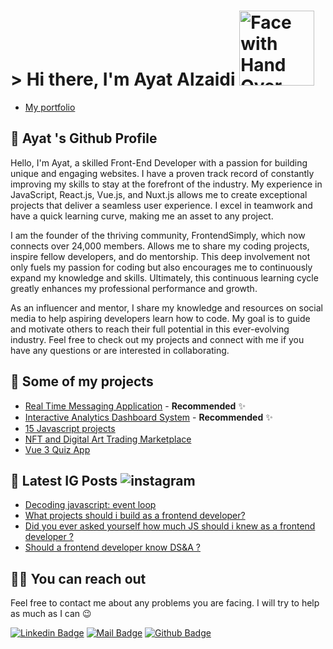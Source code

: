 

# > Hi there, I'm Ayat Alzaidi <img src="https://user-images.githubusercontent.com/74038190/216124356-9c152f5b-554d-400c-a2f3-84f0f0b9a627.png" alt="Face with Hand Over Mouth" width="120" />
- [My portfolio ](https://ayat-alzaidi.netlify.app/)
## 🍊 Ayat 's Github Profile
Hello, I'm Ayat, a skilled Front-End Developer with a passion for building unique and engaging websites. I have a proven track record of constantly improving my skills to stay at the forefront of the industry. My experience in JavaScript, React.js, Vue.js, and Nuxt.js allows me to create exceptional projects that deliver a seamless user experience. I excel in teamwork and have a quick learning curve, making me an asset to any project.

I am the founder of the thriving community, FrontendSimply, which now connects over 24,000 members. Allows me to share my coding projects, inspire fellow developers, and do mentorship. This deep involvement not only fuels my passion for coding but also encourages me to continuously expand my knowledge and skills. Ultimately, this continuous learning cycle greatly enhances my professional performance and growth.

As an influencer and mentor, I share my knowledge and resources on social media to help aspiring developers learn how to code. My goal is to guide and motivate others to reach their full potential in this ever-evolving industry. Feel free to check out my projects and connect with me if you have any questions or are interested in collaborating.


## 🥳 Some of my projects

- [Real Time Messaging Application](https://github.com/ayat0110/Real-Time-Messaging-Application) - **Recommended** ✨
- [Interactive Analytics Dashboard System](https://github.com/ayat0110/Interactive-Analytics-Dashboard-System) - **Recommended** ✨
- [15 Javascript projects](https://github.com/ayat0110/15-JavaScript-Projects) 
- [NFT and Digital Art Trading Marketplace ](https://github.com/ayat0110/NFT-and-Digital-Art-Trading-Marketplace) 
- [Vue 3 Quiz App](https://github.com/ayat0110/Vue-3-Quiz-App)

## 📃 Latest IG Posts ![instagram](https://badges.aleen42.com/src/instagram.svg) 

<!-- BLOG-POST-LIST:START -->
- [Decoding javascript: event loop](https://www.instagram.com/p/CuMpOAnNhZt/?utm_source=ig_web_copy_link&igshid=MzRlODBiNWFlZA==)
- [What projects should i build as a frontend developer? ](https://www.instagram.com/p/CSCG9qvjIeN/)
- [Did you ever asked yourself how much JS should i knew as a frontend developer ?](https://www.instagram.com/p/CRwEstCjVvf/)
- [Should a frontend developer know DS&A ?](https://www.instagram.com/p/CRgnp-AjBd5/)

<!-- BLOG-POST-LIST:END -->

## 🤙🏻 You can reach out

Feel free to contact me about any problems you are facing. I will try to help as much as I can 😉

[![Linkedin Badge](https://img.shields.io/badge/linkedin-%230077B5.svg?&style=for-the-badge&logo=linkedin&logoColor=white)](https://www.linkedin.com/in/ayat-al-zaidi-4ab6321b6/)
[![Mail Badge](https://img.shields.io/badge/email-c14438?style=for-the-badge&logo=Gmail&logoColor=white&link=mailto:ayatalzaidi2000@gmail.com)](mailto:ayatalzaidi2000@gmail.com)
[![Github Badge](https://img.shields.io/badge/github-333?style=for-the-badge&logo=github&logoColor=white)](https://github.com/ayat0110)  

